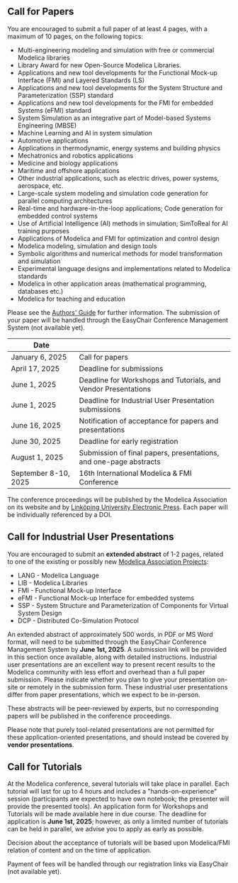 ## Call for Papers

You are encouraged to submit a full paper of at least 4 pages, with a maximum of 10 pages, on the following topics:

 -	Multi-engineering modeling and simulation with free or commercial Modelica libraries 
 -	Library Award for new Open-Source Modelica Libraries. 
 -	Applications and new tool developments for the Functional Mock-up Interface (FMI) and Layered Standards (LS)
 -	Applications and new tool developments for the System Structure and Parameterization (SSP) standard
 -	Applications and new tool developments for the FMI for embedded Systems (eFMI) standard 
 -	System Simulation as an integrative part of Model-based Systems Engineering (MBSE) 
 -	Machine Learning and AI in system simulation 
 -	Automotive applications
 -	Applications in thermodynamic, energy systems  and building physics
 -	Mechatronics and robotics applications
 -	Medicine and biology applications
 -	Maritime and offshore applications
 -	Other industrial applications, such as electric drives, power systems, aerospace, etc.
 -	Large-scale system modeling and simulation code generation for parallel computing architectures
 -	Real-time and hardware-in-the-loop applications; Code generation for embedded control systems 
 -	Use of Artificial Intelligence (AI) methods in simulation; SimToReal for AI training purposes
 -	Applications of Modelica and FMI for optimization and control design
 -	Modelica modeling, simulation and design tools
 -	Symbolic algorithms and numerical methods for model transformation and simulation
 -	Experimental language designs and implementations related to Modelica standards
 -	Modelica in other application areas (mathematical programming, databases etc.)
 -	Modelica for teaching and education

 Please see the  [Authors' Guide](../authors) for further information. The submission of your paper will be handled through the EasyChair Conference Management System (not available yet).
 
 <!-- You can upload your paper using the [EasyChair Conference Management System](https://easychair.org/conferences/?conf=16imoc). Please note this link only works properly if you 1) Have an account on [Easychair](https://www.easychair.org) and 2) are logged into the account when you click the link.   -->

| Date | |
| --- | --- |
|January 6, 2025 |Call for papers |
|April 17, 2025 |Deadline for submissions|
|June 1, 2025 | Deadline for Workshops and Tutorials, and Vendor Presentations|
|June 1, 2025 | Deadline for Industrial User Presentation submissions|
|June 16, 2025|Notification of acceptance for papers and presentations|
|June 30, 2025|Deadline for early registration|
|August 1, 2025|Submission of final papers, presentations, and one-page abstracts|
|September 8-10, 2025| 16th International Modelica & FMI Conference|

<!-- |July 1, 2024 | [Workshops and Tutorials](https://docs.google.com/forms/d/e/1FAIpQLScsRLAe-YwK7yAQoW6B5KQQ87M_SU4dgj6eKnvpjG3h53HMGw/viewform), and Vendor Presentations| -->

 

The conference proceedings will be published by the Modelica Association on its website and by  [Linköping University Electronic Press](http://www.ep.liu.se/).
Each paper will be individually referenced by a DOI.

## Call for Industrial User Presentations

You are encouraged to submit an  **extended abstract**  of 1-2 pages, related to one of the existing or possibly new  [Modelica Association Projects](https://modelica.org/community/projects/):

-   LANG - Modelica Language
-   LIB - Modelica Libraries
-   FMI - Functional Mock-up Interface 
-   eFMI - Functional Mock-up Interface for embedded systems
-   SSP - System Structure and Parameterization of Components for Virtual System Design
-   DCP - Distributed Co-Simulation Protocol


<!-- The extended abstract in PDF or MS Word format of about 500 words should be submitted through the  [EasyChair Conference Management System](https://easychair.org/conferences/?conf=16imoc) before **June 1st, 2025*. Please note this link only works properly if you 1) Have an account on [Easychair](https://www.easychair.org) and 2) are logged into the account when you click the link.  -->

An extended abstract of approximately 500 words, in PDF or MS Word format, will need to be submitted through the EasyChair Conference Management System by **June 1st, 2025**. A submission link will be provided in this section once available, along with detailed instructions. Industrial user presentations are an excellent way to present recent results to the Modelica community with less effort and overhead than a full paper submission. Please indicate whether you plan to give your presentation on-site or remotely in the submission form. These industrial user presentations differ from paper presentations, which we expect to be in-person. 

These abstracts will be peer-reviewed by experts, but no corresponding papers will be published in the conference proceedings.

Please note that purely tool-related presentations are not permitted for these application-oriented presentations, and should instead be covered by **vendor presentations**.


## Call for Tutorials


At the Modelica conference, several tutorials will take place in parallel. Each tutorial will last for up to 4 hours and includes a "hands-on-experience" session (participants are expected to have own notebook; the presenter will provide the presented tools). <!-- If you are interested, please use the application form for  [Workshops and Tutorials](https://docs.google.com/forms/d/e/1FAIpQLScsRLAe-YwK7yAQoW6B5KQQ87M_SU4dgj6eKnvpjG3h53HMGw/viewform) --> An application form for Workshops and Tutorials will be made available here in due course.
The deadline for application is  **June 1st, 2025**; however, as only a limited number of tutorials can be held in parallel, we advise you to apply as early as possible.

<!-- Tutorials are free for the participants, but especially for commercial tools the presenter is charged $250 per session, provided it is a hands on training tutorial, not just commercial presentation or demonstration (for product presentations see Vendor sessions above). Upon written request some tutorials, especially non-commercial, (e.g. FMI, Open Source libraries etc.), could be exempted from the fee by decision of the organising committee. -->

Decision about the acceptance of tutorials will be based upon Modelica/FMI relation of content and on the time of application.

Payment of fees will be handled through our registration links via EasyChair (not available yet).


<!-- The authors of the 10% top papers submitted to the conference will be invited to submit an extended version after the conference, for inclusion in a special issue of an open-access, ISI-referenced journal. Please note that the extended papers will undergo a full peer-review process which is independent from the one of the Modelica Conference. -->


<!-- ## Student Best Paper Competition

 The 2023 American Modelica Conference is pleased to announce the Student Best Paper Award. First-listed authors of regular or invited papers who were students at the time of submission are eligible. The academic advisor must write a nomination letter (maximum of 1 page) describing the contribution of the nominee to the paper and to the state of the art. The nomination letter should also confirm that the first author is a registered student at the time of submission. Note that only a single lead author of a paper can be nominated; if two students on the same paper are nominated, both nominations will be disqualified.

To complete the nomination form, please enter the corresponding information on [EasyChair](https://www.easychair.org/conferences/?conf=namugamc2024) after submitting the paper. The nominations should be entered by August 30, 2024.
 -->
